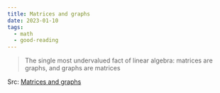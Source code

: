 ```yaml
---
title: Matrices and graphs
date: 2023-01-10
tags:
  - math
  - good-reading
---
```


> The single most undervalued fact of linear algebra: matrices are graphs, and
> graphs are matrices

Src: [Matrices and graphs](https://thepalindrome.substack.com/p/matrices-and-graphs)
